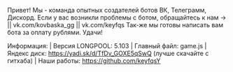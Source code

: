 
Привет! Мы - команда опытных создателей ботов ВК, Телеграмм, Дискорд.
Если у вас возникли проблемы с ботом, обращайтесь к нам ->
|| vk.com/kovbaska_gg
|| vk.com/keyfqs
Так-же мы готовы написать вам бота за оплату рублями.
Удачи!

Информация:
| Версия LONGPOOL: 5.103
| Главный файл: game.js
| Яндекс диск: https://yadi.sk/d/TfDv_GOXE5qSwQ (лучше скачайте с гитхаба)
| Наши работы: https://github.com/keyfqsY
